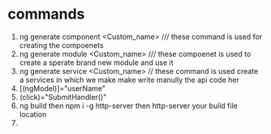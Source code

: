 # commands

1. ng generate component <Custom_name> /// these command is used for creating the compoenets
2. ng generate module <Custom_name> /// these compoenet is used to create a sperate brand new module and use it
3. ng generate service <Custom_name> // these command is used create a services in which we make make write manully the api code her
4. [(ngModel)]="userName"
5. (click)="SubmitHandler()"
6. ng build then npm i -g http-server then http-server your build file location
7.
